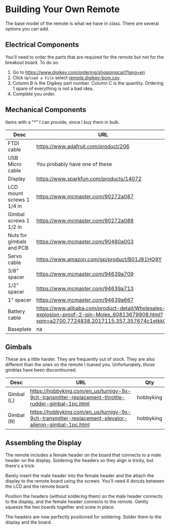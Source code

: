 # Building Your Own Remote


The base model of the remote is what we have in class.  There are several options you can add.

## Electrical Components

You'll need to order the parts that are required for the remote but not for the breakout board.  To do so:

1.  Go to https://www.digikey.com/ordering/shoppingcart?lang=en
2.  Click `Upload a File` select [remote.digikey-bom.csv](boms/remote.digikey-bom.csv).
3.  Column B is the Digikey part number.  Column C is the quantity.  Ordering 1 spare of everything is not a bad idea. 
4.  Complete you order.

## Mechanical Components

Items with a "*" I can provide, since I buy them in bulk.

| Desc               |  URL                                               | Qty | 
|--------------------|----------------------------------------------------|-----|
| FTDI cable       |  https://www.adafruit.com/product/206       | 1 | 
| USB Micro cable  |  You probably have one of these | 1 |
| Display            | https://www.sparkfun.com/products/14072            |  1  |
| LCD mount screws	1 1/4 in | 	https://www.mcmaster.com/90272a087 | 4 *| 
| Gimbal screws	1 1/2 in |	https://www.mcmaster.com/90272a088 | 8 *|
| Nuts for gimbals and PCB	|	https://www.mcmaster.com/90480a003 | 12 *| 
| Servo cable 	| https://www.amazon.com/gp/product/B01J81HQ9Y | 2 *|
| 3/8" spacer | https://www.mcmaster.com/94639a709 | 4 * |
| 1/2" spacer | https://www.mcmaster.com/94639a713 | 4 * |
| 1" spacer |  https://www.mcmaster.com/94639a667 | 8 * |
| Battery cable | https://www.alibaba.com/product-detail/Wholesales-explosion-proof-2-pin-Molex_60813679908.html?spm=a2700.7724838.2017115.357.357674c1etkkOn | 1 *|
| Baseplate | na | 1 * |

## Gimbals

These are a little harder.  They are frequently out of stock.  They are also different than the ones on the remote I loaned you.  Unfortunately, those gimblas have been discontinuned.

| Desc | URL | Qty | 
|------|-----|-----|
|Gimbal (L) |https://hobbyking.com/en_us/turnigy-9x-9ch-transmitter-replacement-throttle-rudder-gimbal-1pc.html|	hobbyking|
|Gimbal (R) |https://hobbyking.com/en_us/turnigy-9x-9ch-transmitter-replacement-elevator-aileron-gimbal-1pc.html|	hobbyking|


## Assembling the Display

The remote includes a female header on the board that connects to a male header on the display.  Soldering the headers so they align is tricky, but there's a trick:

Barely insert the male header into the female header and the attach the display to the remote board using the screws.  You'll need 4 donuts between the LCD and the remote board.
 
Position the headers (without soldering them) so the male header connects to the display, and the female header connects to the remote.  Gently squeeze the two boards together and scew in place.

The headers are now perfectly positioned for soldering.  Solder them to the display and the board.

